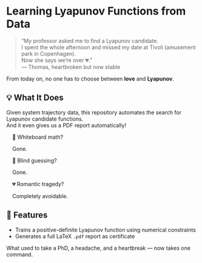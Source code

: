 # Learning Lyapunov Functions from Data

> “My professor asked me to find a Lyapunov candidate.  
> I spent the whole afternoon and missed my date at Tivoli (amusement park in Copenhagen).  
> Now she says we’re over 💔.”  
> — Thomas, heartbroken but now stable

From today on, no one has to choose between **love** and **Lyapunov**.


## 💡 What It Does


Given system trajectory data, this repository automates the search for Lyapunov candidate functions.  
And it even gives us a PDF report automatically!

<div>&nbsp;&nbsp;&nbsp;&nbsp;🧼 Whiteboard math?  
  
&nbsp;&nbsp;&nbsp;&nbsp;Gone.</div>

<div>&nbsp;&nbsp;&nbsp;&nbsp;🎯 Blind guessing?  
  
&nbsp;&nbsp;&nbsp;&nbsp;Gone.</div>

<div>&nbsp;&nbsp;&nbsp;&nbsp;💔 Romantic tragedy?  
  
&nbsp;&nbsp;&nbsp;&nbsp;Completely avoidable.</div>

## 🧠 Features

- Trains a positive-definite Lyapunov function using numerical constraints
- Generates a full LaTeX `.pdf` report as certificate

What used to take a PhD, a headache, and a heartbreak — now takes one command.
